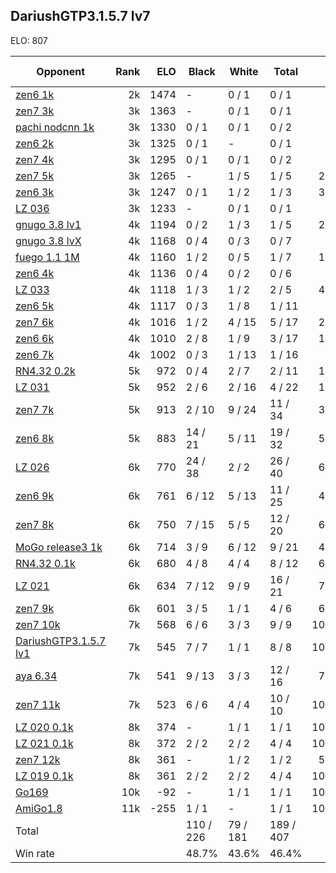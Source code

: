 ## DariushGTP3.1.5.7 lv7 ##

ELO: 807

Opponent | Rank | ELO | Black | White | Total | Win rate
---------|-----:|----:|-------|-------|-------|-------:
[zen6 1k](zen6%201k.md) | 2k | 1474 | - | 0 / 1 | 0 / 1 | 0.0%
[zen7 3k](zen7%203k.md) | 3k | 1363 | - | 0 / 1 | 0 / 1 | 0.0%
[pachi nodcnn 1k](pachi%20nodcnn%201k.md) | 3k | 1330 | 0 / 1 | 0 / 1 | 0 / 2 | 0.0%
[zen6 2k](zen6%202k.md) | 3k | 1325 | 0 / 1 | - | 0 / 1 | 0.0%
[zen7 4k](zen7%204k.md) | 3k | 1295 | 0 / 1 | 0 / 1 | 0 / 2 | 0.0%
[zen7 5k](zen7%205k.md) | 3k | 1265 | - | 1 / 5 | 1 / 5 | 20.0%
[zen6 3k](zen6%203k.md) | 3k | 1247 | 0 / 1 | 1 / 2 | 1 / 3 | 33.3%
[LZ 036](LZ%20036.md) | 3k | 1233 | - | 0 / 1 | 0 / 1 | 0.0%
[gnugo 3.8 lv1](gnugo%203.8%20lv1.md) | 4k | 1194 | 0 / 2 | 1 / 3 | 1 / 5 | 20.0%
[gnugo 3.8 lvX](gnugo%203.8%20lvX.md) | 4k | 1168 | 0 / 4 | 0 / 3 | 0 / 7 | 0.0%
[fuego 1.1 1M](fuego%201.1%201M.md) | 4k | 1160 | 1 / 2 | 0 / 5 | 1 / 7 | 14.3%
[zen6 4k](zen6%204k.md) | 4k | 1136 | 0 / 4 | 0 / 2 | 0 / 6 | 0.0%
[LZ 033](LZ%20033.md) | 4k | 1118 | 1 / 3 | 1 / 2 | 2 / 5 | 40.0%
[zen6 5k](zen6%205k.md) | 4k | 1117 | 0 / 3 | 1 / 8 | 1 / 11 | 9.1%
[zen7 6k](zen7%206k.md) | 4k | 1016 | 1 / 2 | 4 / 15 | 5 / 17 | 29.4%
[zen6 6k](zen6%206k.md) | 4k | 1010 | 2 / 8 | 1 / 9 | 3 / 17 | 17.6%
[zen6 7k](zen6%207k.md) | 4k | 1002 | 0 / 3 | 1 / 13 | 1 / 16 | 6.3%
[RN4.32 0.2k](RN4.32%200.2k.md) | 5k | 972 | 0 / 4 | 2 / 7 | 2 / 11 | 18.2%
[LZ 031](LZ%20031.md) | 5k | 952 | 2 / 6 | 2 / 16 | 4 / 22 | 18.2%
[zen7 7k](zen7%207k.md) | 5k | 913 | 2 / 10 | 9 / 24 | 11 / 34 | 32.4%
[zen6 8k](zen6%208k.md) | 5k | 883 | 14 / 21 | 5 / 11 | 19 / 32 | 59.4%
[LZ 026](LZ%20026.md) | 6k | 770 | 24 / 38 | 2 / 2 | 26 / 40 | 65.0%
[zen6 9k](zen6%209k.md) | 6k | 761 | 6 / 12 | 5 / 13 | 11 / 25 | 44.0%
[zen7 8k](zen7%208k.md) | 6k | 750 | 7 / 15 | 5 / 5 | 12 / 20 | 60.0%
[MoGo release3 1k](MoGo%20release3%201k.md) | 6k | 714 | 3 / 9 | 6 / 12 | 9 / 21 | 42.9%
[RN4.32 0.1k](RN4.32%200.1k.md) | 6k | 680 | 4 / 8 | 4 / 4 | 8 / 12 | 66.7%
[LZ 021](LZ%20021.md) | 6k | 634 | 7 / 12 | 9 / 9 | 16 / 21 | 76.2%
[zen7 9k](zen7%209k.md) | 6k | 601 | 3 / 5 | 1 / 1 | 4 / 6 | 66.7%
[zen7 10k](zen7%2010k.md) | 7k | 568 | 6 / 6 | 3 / 3 | 9 / 9 | 100.0%
[DariushGTP3.1.5.7 lv1](DariushGTP3.1.5.7%20lv1.md) | 7k | 545 | 7 / 7 | 1 / 1 | 8 / 8 | 100.0%
[aya 6.34](aya%206.34.md) | 7k | 541 | 9 / 13 | 3 / 3 | 12 / 16 | 75.0%
[zen7 11k](zen7%2011k.md) | 7k | 523 | 6 / 6 | 4 / 4 | 10 / 10 | 100.0%
[LZ 020 0.1k](LZ%20020%200.1k.md) | 8k | 374 | - | 1 / 1 | 1 / 1 | 100.0%
[LZ 021 0.1k](LZ%20021%200.1k.md) | 8k | 372 | 2 / 2 | 2 / 2 | 4 / 4 | 100.0%
[zen7 12k](zen7%2012k.md) | 8k | 361 | - | 1 / 2 | 1 / 2 | 50.0%
[LZ 019 0.1k](LZ%20019%200.1k.md) | 8k | 361 | 2 / 2 | 2 / 2 | 4 / 4 | 100.0%
[Go169](Go169.md) | 10k | -92 | - | 1 / 1 | 1 / 1 | 100.0%
[AmiGo1.8](AmiGo1.8.md) | 11k | -255 | 1 / 1 | - | 1 / 1 | 100.0%
Total | | | 110 / 226 | 79 / 181 | 189 / 407 | 
Win rate| | | 48.7% | 43.6% | 46.4% | 
